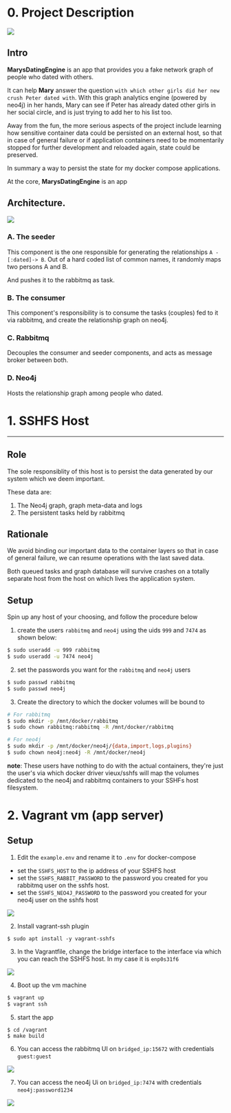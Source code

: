# 0. Project Description

![](_docs/0.1.png)


## Intro

**MarysDatingEngine** is an app that provides you a fake network graph of  people who dated with others.

It can help **Mary** answer the question `with which other girls did her new crush Peter dated with`. With this graph analytics engine (powered by neo4j) in her hands, Mary can see if Peter has already dated other girls in her social circle, and is just trying to add her to his list too.

Away from the fun, the more serious aspects of the project include learning how sensitive container data could be persisted on an external host, so that in case of general failure or if application containers need to be momentarily stopped for further development and reloaded again, state could be preserved.

In summary a way to persist the state for my docker compose applications.

At the core, **MarysDatingEngine** is an app 

## Architecture.

![](_docs/1.png)

### A. The seeder

This component is the one responsible for generating the relationships `A -[:dated]-> B`.
Out of a hard coded list of common names, it randomly maps two persons  A and B.

And pushes it to the rabbitmq as task.

### B. The consumer

This component's responsibility is to consume the tasks (couples) fed to it via rabbitmq, and create the relationship graph on neo4j.

### C. Rabbitmq

Decouples the consumer and seeder components, and acts as message broker between both.

### D. Neo4j

Hosts the relationship graph among people who dated.


# 1. SSHFS Host
---

## Role


The sole responsiblity of this host is to persist the data generated by our system which we deem important.

These data are:

1. The Neo4j graph, graph meta-data and logs
2. The persistent tasks held by rabbitmq


## Rationale


We avoid binding our important data to the container layers so that in case of general failure, we can resume operations with the last saved data.

Both queued tasks and graph database will survive crashes on a totally
separate host from the host on which lives the application system.

## Setup


Spin up any host of your choosing, and follow the procedure below

1. create the users `rabbitmq` and `neo4j` using the uids `999` and `7474` as shown below:

```bash
$ sudo useradd -u 999 rabbitmq
$ sudo useradd -u 7474 neo4j
```

2. set the passwords you want for the `rabbitmq` and `neo4j` users

```bash
$ sudo passwd rabbitmq
$ sudo passwd neo4j
```

3. Create the directory to which the docker volumes will be bound to

```bash
# For rabbitmq
$ sudo mkdir -p /mnt/docker/rabbitmq
$ sudo chown rabbitmq:rabbitmq -R /mnt/docker/rabbitmq

# For neo4j
$ sudo mkdir -p /mnt/docker/neo4j/{data,import,logs,plugins}
$ sudo chown neo4j:neo4j -R /mnt/docker/neo4j
```


**note**: These users have nothing to do with the actual containers, they're just the user's via which docker driver vieux/sshfs will map the volumes dedicated to the neo4j and rabbitmq containers to your SSHFs host filesystem.


# 2. Vagrant vm (app server)

## Setup


1. Edit the `example.env` and rename it to `.env` for docker-compose

- set the  `SSHFS_HOST` to the ip address of your SSHFS host
- set the  `SSHFS_RABBIT_PASSWORD` to the password you created for you rabbitmq user on the sshfs host.
- set the  `SSHFS_NEO4J_PASSWORD` to the password you created for your neo4j user on the sshfs host

![](_docs/0.png)


2. Install vagrant-ssh plugin

```
$ sudo apt install -y vagrant-sshfs
```


3. In the Vagrantfile, change the bridge interface to the interface via which you can reach the SSHFS host. In my case it is `enp0s31f6`

![](_docs/3.png)


4. Boot up the vm machine

```bash
$ vagrant up
$ vagrant ssh
```

5. start the app

```
$ cd /vagrant
$ make build
```


6. You can access the rabbitmq UI on `bridged_ip:15672` with credentials `guest:guest`

![](_docs/4.png)


7. You can access the neo4j Ui on `bridged_ip:7474` with credentials `neo4j:password1234`


![](_docs/5.png)


